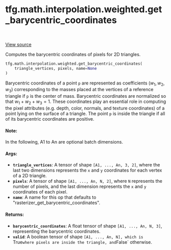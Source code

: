 <div itemscope itemtype="http://developers.google.com/ReferenceObject">
<meta itemprop="name" content="tfg.math.interpolation.weighted.get_barycentric_coordinates" />
<meta itemprop="path" content="Stable" />
</div>

# tfg.math.interpolation.weighted.get_barycentric_coordinates

<!-- Insert buttons and diff -->

<table class="tfo-notebook-buttons tfo-api" align="left">
</table>

<a target="_blank" href="https://github.com/tensorflow/graphics/blob/master/tensorflow_graphics/math/interpolation/weighted.py">View source</a>



Computes the barycentric coordinates of pixels for 2D triangles.

```python
tfg.math.interpolation.weighted.get_barycentric_coordinates(
    triangle_vertices, pixels, name=None
)
```



<!-- Placeholder for "Used in" -->

Barycentric coordinates of a point `p` are represented as coefficients
$(w_1, w_2, w_3)$ corresponding to the masses placed at the vertices of a
reference triangle if `p` is the center of mass. Barycentric coordinates are
normalized so that $w_1 + w_2 + w_3 = 1$. These coordinates play an essential
role in computing the pixel attributes (e.g. depth, color, normals, and
texture coordinates) of a point lying on the surface of a triangle. The point
`p` is inside the triangle if all of its barycentric coordinates are positive.

#### Note:

In the following, A1 to An are optional batch dimensions.



#### Args:


* <b>`triangle_vertices`</b>: A tensor of shape `[A1, ..., An, 3, 2]`, where the last
  two dimensions represents the `x` and `y` coordinates for each vertex of a
  2D triangle.
* <b>`pixels`</b>: A tensor of shape `[A1, ..., An, N, 2]`, where `N` represents the
  number of pixels, and the last dimension represents the `x` and `y`
  coordinates of each pixel.
* <b>`name`</b>: A name for this op that defaults to
  "rasterizer_get_barycentric_coordinates".


#### Returns:


* <b>`barycentric_coordinates`</b>: A float tensor of shape `[A1, ..., An, N, 3]`,
  representing the barycentric coordinates.
* <b>`valid`</b>: A boolean tensor of shape `[A1, ..., An, N], which is `True` where
  pixels are inside the triangle, and `False` otherwise.